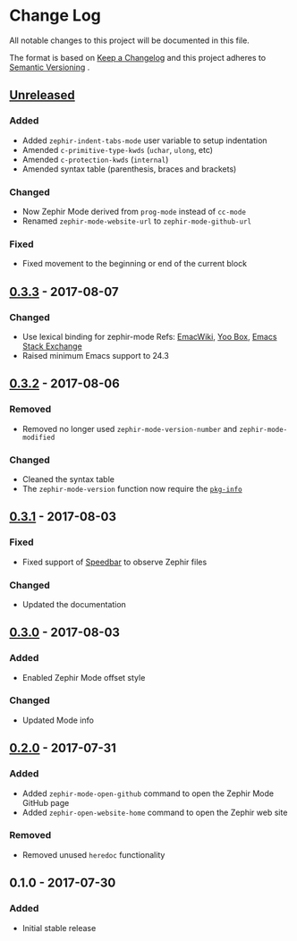 # Change Log

All notable changes to this project will be documented in this file.

The format is based on [Keep a Changelog][keep-cl] and this project adheres
to [Semantic Versioning][semver] .

## [Unreleased]
### Added
- Added `zephir-indent-tabs-mode` user variable to setup indentation
- Amended `c-primitive-type-kwds` (`uchar`, `ulong`, etc)
- Amended `c-protection-kwds` (`internal`)
- Amended syntax table (parenthesis, braces and brackets)

### Changed
- Now Zephir Mode derived from `prog-mode` instead of `cc-mode`
- Renamed `zephir-mode-website-url` to `zephir-mode-github-url`

### Fixed
- Fixed movement to the beginning or end of the current block

## [0.3.3] - 2017-08-07
### Changed
- Use lexical binding for zephir-mode
  Refs: [EmacWiki][emacswiki-binding], [Yoo Box][yoobox-binding], [Emacs Stack Exchange][emacs-stack-exchange]
- Raised minimum Emacs support to 24.3

## [0.3.2] - 2017-08-06
### Removed
- Removed no longer used `zephir-mode-version-number` and `zephir-mode-modified`

### Changed
- Cleaned the syntax table
- The `zephir-mode-version` function now require the [`pkg-info`][pkg-info]

## [0.3.1] - 2017-08-03
### Fixed
- Fixed support of [Speedbar][speedbar] to observe Zephir files

### Changed
- Updated the documentation

## [0.3.0] - 2017-08-03
### Added
- Enabled Zephir Mode offset style

### Changed
- Updated Mode info

## [0.2.0] - 2017-07-31
### Added
- Added `zephir-mode-open-github` command to open the Zephir Mode GitHub page
- Added `zephir-open-website-home` command to open the Zephir web site

### Removed
- Removed unused `heredoc` functionality

## 0.1.0 - 2017-07-30
### Added
- Initial stable release

[Unreleased]: https://github.com/sergeyklay/zephir-mode/compare/0.3.3...HEAD
[0.3.3]: https://github.com/sergeyklay/zephir-mode/compare/0.3.2...0.3.3
[0.3.2]: https://github.com/sergeyklay/zephir-mode/compare/0.3.1...0.3.2
[0.3.1]: https://github.com/sergeyklay/zephir-mode/compare/0.3.0...0.3.1
[0.3.0]: https://github.com/sergeyklay/zephir-mode/compare/0.2.0...0.3.0
[0.2.0]: https://github.com/sergeyklay/zephir-mode/compare/0.1.0...0.2.0
[keep-cl]: http://keepachangelog.com
[semver]: http://semver.org
[speedbar]: https://www.gnu.org/software/emacs/manual/html_node/emacs/Speedbar.html
[pkg-info]: https://github.com/lunaryorn/pkg-info.el
[emacswiki-binding]: https://www.emacswiki.org/emacs/DynamicBindingVsLexicalBinding
[yoobox-binding]: https://yoo2080.wordpress.com/2013/09/11/emacs-lisp-lexical-binding-gotchas-and-related-best-practices
[emacs-stack-exchange]: https://emacs.stackexchange.com/questions/2129/why-is-let-faster-with-lexical-scope
